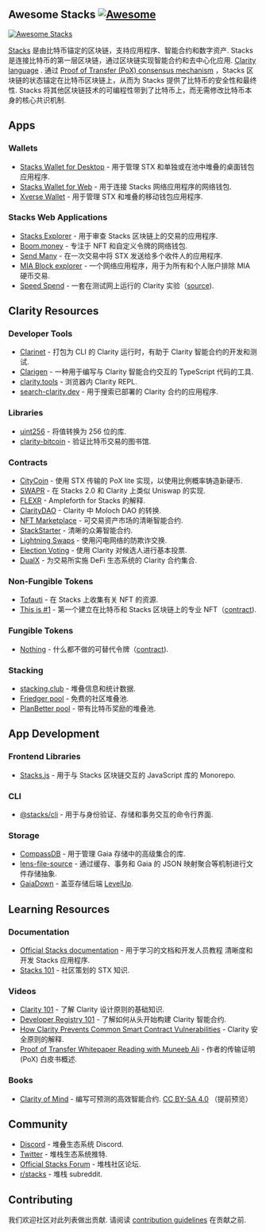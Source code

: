 <div class="github-widget" data-repo="friedger/awesome-stacks-chain"></div>

## Awesome Stacks [![Awesome](https://awesome.re/badge.svg)](https://awesome.re)

[![Awesome Stacks](https://raw.githubusercontent.com/friedger/awesome-stacks-chain/master/img/awesome-stacks.png 'Awesome Stacks')](https://www.stacks.co)

[Stacks](https://www.stacks.co/what-is-stacks) 是由比特币锚定的区块链，支持应用程序、智能合约和数字资产.  Stacks是连接比特币的第一层区块链，通过区块链实现智能合约和去中心化应用. [Clarity language](https://clarity-lang.org/) . 通过 [Proof of Transfer (PoX) consensus mechanism](https://docs.stacks.co/understand-stacks/proof-of-transfer) ，Stacks 区块链的状态锚定在比特币区块链上，从而为 Stacks 提供了比特币的安全性和最终性.  Stacks 将其他区块链技术的可编程性带到了比特币上，而无需修改比特币本身的核心共识机制.

<!-- START doctoc generated TOC please keep comment here to allow auto update -->
<!-- DON'T EDIT THIS SECTION, INSTEAD RE-RUN doctoc TO UPDATE -->



<!-- END doctoc generated TOC please keep comment here to allow auto update -->

## Apps

### Wallets

- [Stacks Wallet for Desktop](https://www.hiro.so/wallet/install-desktop) - 用于管理 STX 和单独或在池中堆叠的桌面钱包应用程序.
- [Stacks Wallet for Web](https://www.hiro.so/wallet/install-web) - 用于连接 Stacks 网络应用程序的网络钱包.
- [Xverse Wallet](https://www.secretkeylabs.com/) - 用于管理 STX 和堆叠的移动钱包应用程序.

### Stacks Web Applications

- [Stacks Explorer](https://explorer.stacks.co/?chain=mainnet) - 用于审查 Stacks 区块链上的交易的应用程序.
- [Boom.money](https://boom.money) - 专注于 NFT 和自定义令牌的网络钱包.
- [Send Many](https://sendstx.com/) - 在一次交易中将 STX 发送给多个收件人的应用程序.
- [MIA Block explorer](http://miamining.com/) - 一个网络应用程序，用于为所有和个人账户排除 MIA 硬币交易.
- [Speed Spend](https://speed-spend.org) - 一套在测试网上运行的 Clarity 实验（[source](https://github.com/friedger/speed-spend)).

## Clarity Resources

### Developer Tools

- [Clarinet](https://github.com/hirosystems/clarinet) - 打包为 CLI 的 Clarity 运行时，有助于 Clarity 智能合约的开发和测试.
- [Clarigen](https://github.com/obylabs/clarigen) - 一种用于编写与 Clarity 智能合约交互的 TypeScript 代码的工具.
- [clarity.tools](https://clarity.tools) - 浏览器内 Clarity REPL.
- [search-clarity.dev](https://search-clarity.dev) - 用于搜索已部署的 Clarity 合约的应用程序.

### Libraries

- [uint256](https://github.com/KStasi/clarity-uint256-lib) - 将值转换为 256 位的库.
- [clarity-bitcoin](https://github.com/jcnelson/clarity-bitcoin) - 验证比特币交易的图书馆.

### Contracts

- [CityCoin](https://github.com/citycoins/citycoin) - 使用 STX 传输的 PoX lite 实现，以使用比例概率铸造新硬币.
- [SWAPR](https://github.com/psq/swapr) - 在 Stacks 2.0 和 Clarity 上类似 Uniswap 的实现.
- [FLEXR](https://github.com/psq/flexr) - Ampleforth for Stacks 的解释.
- [ClarityDAO](https://github.com/friedger/clarity-dao) - Clarity 中 Moloch DAO 的转换.
- [NFT Marketplace](https://github.com/friedger/clarity-marketplace/blob/master/contracts/market.clar) - 可交易资产市场的清晰智能合约.
- [StackStarter](https://github.com/MarvinJanssen/stackstarter/blob/master/contracts/stackstarter.clar) - 清晰的众筹智能合约.
- [Lightning Swaps](https://github.com/radicleart/clarity-rstack/blob/master/contracts/lightning-swaps-v1.clar) - 使用闪电网络的防欺诈交换.
- [Election Voting](https://github.com/elbaruni/clarity-election/blob/master/contracts/election.clar) - 使用 Clarity 对候选人进行基本投票.
- [DualX](https://github.com/westridgeblockchain/dualX) - 为交易所实施 DeFi 生态系统的 Clarity 合约集合.

### Non-Fungible Tokens

- [Tofauti](https://www.tofauti.net) - 在 Stacks 上收集有关 NFT 的资源.
- [This is #1](https://www.thisisnumberone.com) - 第一个建立在比特币和 Stacks 区块链上的专业 NFT（[contract](https://explorer.stacks.co/txid/SP3QSAJQ4EA8WXEDSRRKMZZ29NH91VZ6C5X88FGZQ.thisisnumberone-v2?chain=mainnet)).

### Fungible Tokens

- [Nothing](https://www.nothingtoken.com/) - 什么都不做的可替代令牌（[contract](https://explorer.stacks.co/txid/0x022bed728d648ff1a68036c40f3aff8136ee22fee18380731df0ab9d76d3c4a9?chain=mainnet)).

### Stacking

- [stacking.club](https://stacking.club) - 堆叠信息和统计数据.
- [Friedger pool](https://pool.friedger.de/) - 免费的社区堆叠池.
- [PlanBetter pool](https://planbetter.org/) - 带有比特币奖励的堆叠池.

## App Development

### Frontend Libraries

- [Stacks.js](https://github.com/blockstack/stacks.js) - 用于与 Stacks 区块链交互的 JavaScript 库的 Monorepo.

### CLI

- [@stacks/cli](https://github.com/blockstack/stacks.js/tree/master/packages/cli) - 用于与身份验证、存储和事务交互的命令行界面.

### Storage

- [CompassDB](https://github.com/eder-ai/compass-db) - 用于管理 Gaia 存储中的高级集合的库.
- [lens-file-source](https://gitlab.com/MyLens/lens-file-source) - 通过缓存、事务和 Gaia 的 JSON 映射聚合等机制进行文件存储抽象.
- [GaiaDown](https://github.com/AcidLeroy/gaiadown-ts) - 盖亚存储后端 [LevelUp](https://github.com/Level/levelup).

## Learning Resources

### Documentation

- [Official Stacks documentation](https://docs.stacks.co/) - 用于学习的文档和开发人员教程
  清晰度和开发 Stacks 应用程序.
- [Stacks 101](https://stacks101.com) - 社区策划的 STX 知识.

### Videos

- [Clarity 101](https://youtu.be/lXJutQqDq3w) - 了解 Clarity 设计原则的基础知识.
- [Developer Registry 101](https://www.crowdcast.io/e/clarity-program) - 了解如何从头开始构建 Clarity 智能合约.
- [How Clarity Prevents Common Smart Contract Vulnerabilities](https://www.youtube.com/watch?v=VYXhrwPsBws) - Clarity 安全原则的解释.
- [Proof of Transfer Whitepaper Reading with Muneeb Ali](https://www.youtube.com/watch?v=NY_eUrIcWOY&t=3s) - 作者的传输证明 (PoX) 白皮书概述.

### Books

- [Clarity of Mind](https://book.clarity-lang.org/) - 编写可预测的高效智能合约. [CC BY-SA 4.0](https://creativecommons.org/licenses/by-sa/4.0/) （提前预览）

## Community

- [Discord](https://discord.gg/zrvWsQC) - 堆叠生态系统 Discord.
- [Twitter](https://twitter.com/stacks) - 堆栈生态系统推特.
- [Official Stacks Forum](https://forum.stacks.org/) - 堆栈社区论坛.
- [r/stacks](https://www.reddit.com/r/stacks) - 堆栈 subreddit.

## Contributing

我们欢迎社区对此列表做出贡献. 请阅读 [contribution guidelines](https://github.com/friedger/awesome-stacks-chain/blob/master/contributing.md) 在贡献之前.
